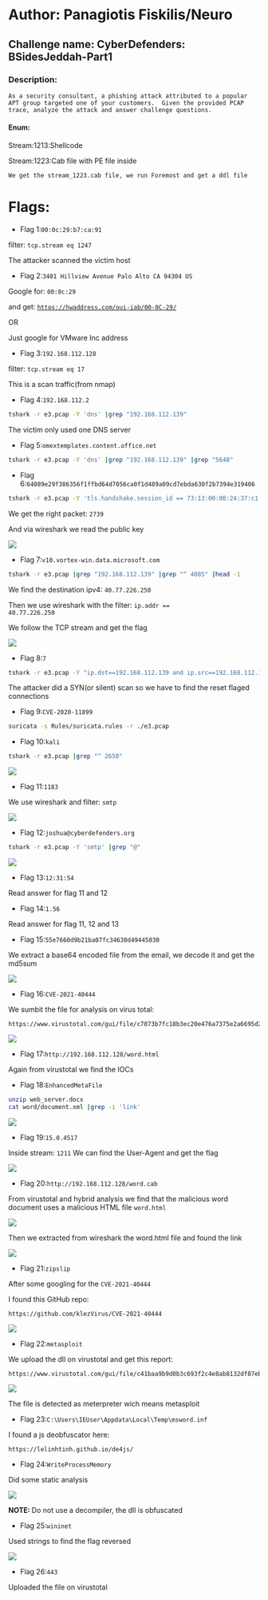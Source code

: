 # Author: Panagiotis Fiskilis/Neuro #

## Challenge name: CyberDefenders: BSidesJeddah-Part1 ##

### Description: ###

```
As a security consultant, a phishing attack attributed to a popular APT group targeted one of your customers.  Given the provided PCAP trace, analyze the attack and answer challenge questions.
```

#### Enum: ####

Stream:1213:Shellcode

Stream:1223:Cab file with PE file inside

```
We get the stream_1223.cab file, we run Foremost and get a ddl file
```


# Flags: #

- Flag 1:```00:0c:29:b7:ca:91```

filter: <code>tcp.stream eq 1247</code>

The attacker scanned the victim host

- Flag 2:```3401 Hillview Avenue Palo Alto CA 94304 US```

Google for: <code>00:0c:29</code>

and get: <code>https://hwaddress.com/oui-iab/00-0C-29/</code>

OR

Just google for VMware Inc address

- Flag 3:```192.168.112.128```

filter: <code>tcp.stream eq 17</code>

This is a scan traffic(from nmap)

- Flag 4:```192.168.112.2```

```bash
tshark -r e3.pcap -Y 'dns' |grep "192.168.112.139"
```

The victim only used one DNS server

- Flag 5:```omextemplates.content.office.net```

```bash
tshark -r e3.pcap -Y 'dns' |grep "192.168.112.139" |grep "5648"
```

- Flag 6:```64089e29f386356f1ffbd64d7056ca0f1d489a09cd7ebda630f2b7394e319406```

```bash
tshark -r e3.pcap -Y 'tls.handshake.session_id == 73:13:00:00:24:37:c1:7b:df:a2:59:3d:d0:e0:b2:8d:39:1e:68:0f:76:4b:5d:b3:c4:05:9f:7a:ba:db:b2:8e'
```

We get the right packet: <code>2739</code>

And via wireshark we read the public key

![](./Images/flag6.png)

- Flag 7:```v10.vortex-win.data.microsoft.com```

```bash
tshark -r e3.pcap |grep "192.168.112.139" |grep "^ 4085" |head -1
```

We find the destination ipv4: <code>40.77.226.250</code>

Then we use wireshark with the filter: <code>ip.addr == 40.77.226.250</code>

We follow the TCP stream and get the flag

![](./Images/flag7.png)

- Flag 8:```7```

```bash
tshark -r e3.pcap -Y "ip.dst==192.168.112.139 and ip.src==192.168.112.128" |grep "RST, ACK"|grep -v "443" |wc -l
```

The attacker did a SYN(or silent) scan so we have to find the reset flaged connections

- Flag 9:```CVE-2020-11899```

```bash
suricata -s Rules/suricata.rules -r ./e3.pcap
```

- Flag 10:```kali```

```bash
tshark -r e3.pcap |grep "^ 2650"
```

![](./Images/flag10.png)

- Flag 11:```1183```

We use wireshark and filter: <code>smtp</code>

![](./Images/flag11.png)

- Flag 12:```joshua@cyberdefenders.org```

```bash
tshark -r e3.pcap -Y 'smtp' |grep "@"
```

![](./Images/flag12.png)

- Flag 13:```12:31:54```

Read answer for flag 11 and 12

- Flag 14:```1.56```

Read answer for flag 11, 12 and 13

- Flag 15:```55e7660d9b21ba07fc34630d49445030```

We extract a base64 encoded file from the email, we decode it and get the md5sum

![](./Images/flag15.png)

- Flag 16:```CVE-2021-40444```

We sumbit the file for analysis on virus total:

```
https://www.virustotal.com/gui/file/c7073b7fc18b3ec20e476a7375e2a6695d273f671917a6627430e59534d3a138
```

![](./Images/flag16.png)

- Flag 17:```http://192.168.112.128/word.html```

Again from virustotal we find the IOCs

- Flag 18:```EnhancedMetaFile```

```bash
unzip web_server.docx
cat word/document.xml |grep -i 'link'
```

![](./Images/flag18.png)

- Flag 19:```15.0.4517```

Inside stream: <code>1211</code> We can find the User-Agent and get the flag

![](./Images/flag19.png)

- Flag 20:```http://192.168.112.128/word.cab```

From virustotal and hybrid analysis we find that the malicious word document uses a malicious HTML file <code>word.html</code>

![](./Images/flag20a.png)

Then we extracted from wireshark the word.html file and found the link

![](./Images/flag20b.png)

- Flag 21:```zipslip```

After some googling for the <code>CVE-2021-40444</code>

I found this GitHub repo:

```
https://github.com/klezVirus/CVE-2021-40444
```

![](./Images/flag21.png)

- Flag 22:```metasploit```

We upload the dll on virustotal and get this report:

```
https://www.virustotal.com/gui/file/c41baa9b9d0b3c693f2c4e8ab8132df87eb8d48fe8b090bdf504f1f45433e147/detection
```

![](./Images/flag22.png)

The file is detected as meterpreter wich means metasploit

- Flag 23:```C:\Users\IEUser\Appdata\Local\Temp\msword.inf```

I found a js deobfuscator here:

```
https://lelinhtinh.github.io/de4js/
```

- Flag 24:```WriteProcessMemory```

Did some static analysis

![](./Images/flag24.png)

<b>NOTE: </b> Do not use a decompiler, the dll is obfuscated

- Flag 25:```wininet```

Used strings to find the flag reversed

![](./Images/flag25.png)

- Flag 26:```443```

Uploaded the file on virustotal
